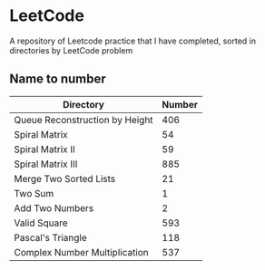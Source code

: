 # LeetCode

A repository of Leetcode practice that I have completed, sorted in directories by LeetCode problem  

## Name to number

| Directory | Number |
|---|---|
|Queue Reconstruction by Height|406|
|Spiral Matrix|54|
|Spiral Matrix II|59|
|Spiral Matrix III|885|
|Merge Two Sorted Lists|21|
|Two Sum|1|
|Add Two Numbers|2|
|Valid Square|593|
|Pascal's Triangle|118|
|Complex Number Multiplication|537|